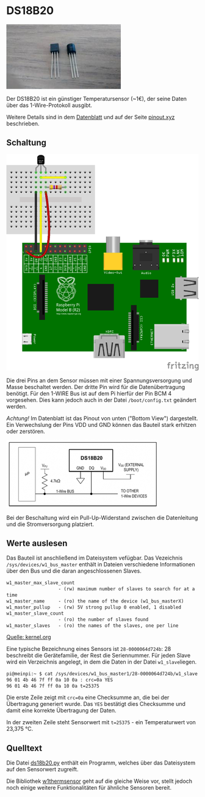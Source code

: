 DS18B20
=======

![Bild](doc/ds18b20.jpg)

Der DS18B20 ist ein günstiger Temperatursensor (~1€), der seine Daten
über das 1-Wire-Protokoll ausgibt.

Weitere Details sind in dem [Datenblatt](doc/DS18B20.pdf) und auf der
Seite [pinout.xyz](https://pinout.xyz/pinout/1_wire) beschrieben.


Schaltung
---------

![schaltung](doc/schaltung_bb.png)

Die drei Pins an dem Sensor müssen mit einer Spannungsversorgung und
Masse beschaltet werden. Der dritte Pin wird für die Datenübertragung
benötigt. Für den 1-WIRE Bus ist auf dem Pi hierfür der Pin BCM 4
vorgesehen. Dies kann jedoch auch in der Datei `/boot/config.txt`
geändert werden.

_Achtung!_ Im Datenblatt ist das Pinout von unten ("Bottom View")
dargestellt. Ein Verwechslung der Pins VDD und GND können das Bauteil
stark erhitzen oder zerstören.

![schaltung](doc/schaltung.png)

Bei der Beschaltung wird ein Pull-Up-Widerstand zwischen die
Datenleitung und die Stromversorgung platziert.

Werte auslesen
--------------

Das Bauteil ist anschließend im Dateisystem vefügbar. Das Vezeichnis
`/sys/devices/w1_bus_master` enthält in Dateien verschiedene
Informationen über den Bus und die daran angeschlossenen Slaves.

```
w1_master_max_slave_count
                   - (rw) maximum number of slaves to search for at a time
w1_master_name     - (ro) the name of the device (w1_bus_masterX)
w1_master_pullup   - (rw) 5V strong pullup 0 enabled, 1 disabled
w1_master_slave_count
                   - (ro) the number of slaves found
w1_master_slaves   - (ro) the names of the slaves, one per line
```

[Quelle: kernel.org](https://www.kernel.org/doc/Documentation/w1/w1.generic)

Eine typische Bezeichnung eines Sensors ist `28-0000064d724b`: 28
beschreibt die Gerätefamilie, der Rest die Seriennummer. Für jeden
Slave wird ein Verzeichnis angelegt, in dem die Daten in der Datei
`w1_slave`liegen.

    pi@meinpi:~ $ cat /sys/devices/w1_bus_master1/28-0000064d724b/w1_slave 
	96 01 4b 46 7f ff 0a 10 0a : crc=0a YES
	96 01 4b 46 7f ff 0a 10 0a t=25375

Die erste Zeile zeigt mit `crc=0a` eine Checksumme an, die bei der
Übertragung generiert wurde. Das `YES` bestätigt dies Checksumme und
damit eine korrekte Übertragung der Daten. 

In der zweiten Zeile steht Sensorwert mit `t=25375` - ein
Temperaturwert von 23,375 °C.

Quelltext
---------

Die Datei [ds18b20.py](ds18b20.py) enthält ein Programm, welches über
das Dateisystem auf den Sensorwert zugreift.

Die Bibliothek
[w1thermsensor](https://github.com/timofurrer/w1thermsensor) geht auf
die gleiche Weise vor, stellt jedoch noch einige weitere
Funktionalitäten für ähnliche Sensoren bereit.
